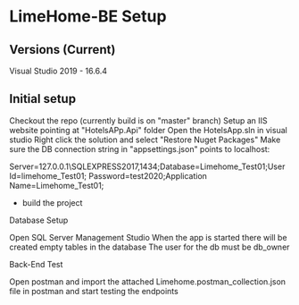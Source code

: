 # LimeHome-BE Setup

 

## Versions (Current)

Visual Studio 2019 - 16.6.4

 

## Initial setup


	
Checkout the repo (currently build is on "master" branch) 
	Setup an IIS website pointing at "HotelsAPp.Api" folder 
	Open the HotelsApp.sln in visual studio 
	Right click the solution and select "Restore Nuget Packages" 
	Make sure the DB connection string in "appsettings.json" points to localhost: 


Server=127.0.0.1\\SQLEXPRESS2017,1434;Database=Limehome_Test01;User Id=limehome_Test01; Password=test2020;Application Name=Limehome_Test01;

- build the project

Database Setup


	
Open SQL Server Management Studio 
	When the app is started there will be created empty tables in the database
	The user for the db must be db_owner


Back-End Test


	
Open postman and import the attached Limehome.postman_collection.json file in postman and start testing the endpoints
